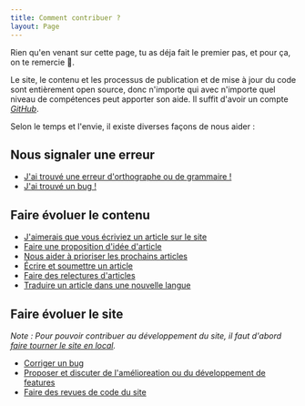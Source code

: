 ```yaml
---
title: Comment contribuer ?
layout: Page
---
```


Rien qu'en venant sur cette page, tu as déja fait le premier pas, et pour ça, on
 te remercie 🤗.

Le site, le contenu et les processus de publication et de mise à jour du code
sont entièrement open source, donc n'importe qui avec n'importe quel niveau de
compétences peut apporter son aide. Il suffit d'avoir un compte
*[GitHub](https://github.com/)*.

Selon le temps et l'envie, il existe diverses façons de nous aider :

## Nous signaler une erreur

- [J'ai trouvé une erreur d'orthographe ou de grammaire !](/fr/contribuer/corriger-texte/)
- [J'ai trouvé un bug !](/fr/contribuer/rapporter-bug/)

## Faire évoluer le contenu

- [J'aimerais que vous écriviez un article sur le site](/fr/contribuer/demande-d-article/)
- [Faire une proposition d'idée d'article](#todo)
- [Nous aider à prioriser les prochains articles](#todo)
- [Écrire et soumettre un article](#todo)
- [Faire des relectures d'articles](#todo)
- [Traduire un article dans une nouvelle langue](/fr/contribuer/traduire/)

## Faire évoluer le site

_Note : Pour pouvoir contribuer au développement du site, il faut d'abord
[faire tourner le site en local](/fr/contribuer/demarrer/)._

- [Corriger un bug](#todo)
- [Proposer et discuter de l'amélioreation ou du développement de features](#todo)
- [Faire des revues de code du site](#todo)
